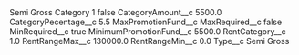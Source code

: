 <?xml version="1.0" encoding="UTF-8"?>
<CustomMetadata xmlns="http://soap.sforce.com/2006/04/metadata" xmlns:xsi="http://www.w3.org/2001/XMLSchema-instance" xmlns:xsd="http://www.w3.org/2001/XMLSchema">
    <label>Semi Gross Category 1</label>
    <protected>false</protected>
    <values>
        <field>CategoryAmount__c</field>
        <value xsi:type="xsd:double">5500.0</value>
    </values>
    <values>
        <field>CategoryPecentage__c</field>
        <value xsi:type="xsd:double">5.5</value>
    </values>
    <values>
        <field>MaxPromotionFund__c</field>
        <value xsi:nil="true"/>
    </values>
    <values>
        <field>MaxRequired__c</field>
        <value xsi:type="xsd:boolean">false</value>
    </values>
    <values>
        <field>MinRequired__c</field>
        <value xsi:type="xsd:boolean">true</value>
    </values>
    <values>
        <field>MinimumPromotionFund__c</field>
        <value xsi:type="xsd:double">5500.0</value>
    </values>
    <values>
        <field>RentCategory__c</field>
        <value xsi:type="xsd:double">1.0</value>
    </values>
    <values>
        <field>RentRangeMax__c</field>
        <value xsi:type="xsd:double">130000.0</value>
    </values>
    <values>
        <field>RentRangeMin__c</field>
        <value xsi:type="xsd:double">0.0</value>
    </values>
    <values>
        <field>Type__c</field>
        <value xsi:type="xsd:string">Semi Gross</value>
    </values>
</CustomMetadata>
